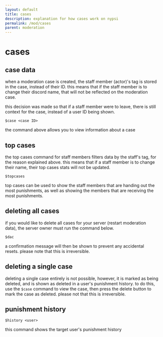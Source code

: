 ```yaml
---
layout: default
title: cases
description: explanation for how cases work on nypsi
permalink: /mod/cases
parent: moderation
---
```


# cases

## case data

when a moderation case is created, the staff member (actor)'s tag is stored in the case, instead of their ID. this means that
if the staff member is to change their discord name, that will not be reflected on the moderation case.

this decision was made so that if a staff member were to leave, there is still context for the case, instead of a user ID
being shown.

```
$case <case ID>
```

the command above allows you to view information about a case

## top cases

the top cases command for staff members filters data by the staff's tag, for the reason explained above. this means that if a
staff member is to change their name, their top cases stats will not be updated.

```
$topcases
```

top cases can be used to show the staff members that are handing out the most punishments, as well as showing the members
that are receiving the most punishments.

## deleting all cases

if you would like to delete all cases for your server (restart moderation data), the server owner must run the command below.

```
$dac
```

a confirmation message will then be shown to prevent any accidental resets. please note that this is irreversible.

## deleting a single case

deleting a single case entirely is not possible, however, it is marked as being deleted, and is shown as deleted in a user's
punishment history. to do this, use the `$case` command to view the case, then press the delete button to mark the case as
deleted. please not that this is irreversible.

## punishment history

```
$history <user>
```

this command shows the target user's punishment history
